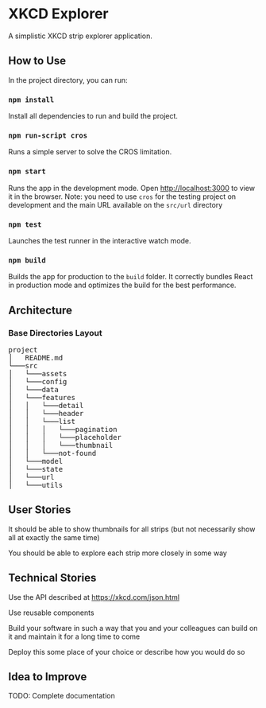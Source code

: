 # XKCD Explorer

A simplistic XKCD strip explorer application.

## How to Use

In the project directory, you can run:

### `npm install`

Install all dependencies to run and build the project.

### `npm run-script cros`

Runs a simple server to solve the CROS limitation.

### `npm start`

Runs the app in the development mode.
Open [http://localhost:3000](http://localhost:3000) to view it in the browser.
Note: you need to use `cros` for the testing project on development and the main URL available on the `src/url` directory

### `npm test`

Launches the test runner in the interactive watch mode.

### `npm build`

Builds the app for production to the `build` folder.
It correctly bundles React in production mode and optimizes the build for the best performance.

## Architecture


### Base Directories Layout

<pre>
project
│   README.md
└───src
│   └───assets
│   └───config
│   └───data
│   └───features
│   │   └───detail
│   │   └───header
│   │   └───list
│   │   │   └───pagination
│   │   │   └───placeholder
│   │   │   └───thumbnail
│   │   └───not-found
│   └───model
│   └───state
│   └───url
│   └───utils
</pre>

## User Stories

It should be able to show thumbnails for all strips (but not necessarily show all at exactly the same time)

You should be able to explore each strip more closely in some way

## Technical Stories

Use the API described at https://xkcd.com/json.html

Use reusable components

Build your software in such a way that you and your colleagues can build on it and maintain it for a long time to come

Deploy this some place of your choice or describe how you would do so

## Idea to Improve

TODO: Complete documentation
